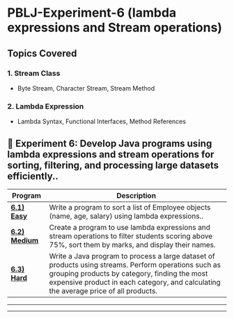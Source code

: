 # PBLJ-Experiment-6 (lambda expressions and Stream operations)

## Topics Covered

### 1. Stream Class
- Byte Stream, Character Stream, Stream Method
### 2. Lambda Expression
- Lambda Syntax, Functional Interfaces, Method References
  
  
## 📌 Experiment 6: Develop Java programs using lambda expressions and stream operations for sorting, filtering, and processing large datasets efficiently..

| Program    | Description                                 |
|------------|---------------------------------------------|
| **[6.1) Easy](/Exp6.1.java)** |Write a program to sort a list of Employee objects (name, age, salary) using lambda expressions.. |
| **[6.2) Medium](/Exp6.2.java)** |Create a program to use lambda expressions and stream operations to filter students scoring above 75%, sort them by marks, and display their names. |
| **[6.3) Hard](/Exp6.3.java)** | Write a Java program to process a large dataset of products using streams. Perform operations such as grouping products by category, finding the most expensive product in each category, and calculating the average price of all products. |

---



---
